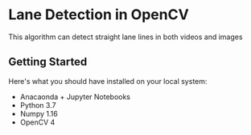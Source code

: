# Lane Detection in OpenCV
This algorithm can detect straight lane lines in both videos and images

## Getting Started
Here's what you should have installed on your local system:
  - Anacaonda + Jupyter Notebooks 
  - Python 3.7 
  - Numpy 1.16 
  - OpenCV 4

